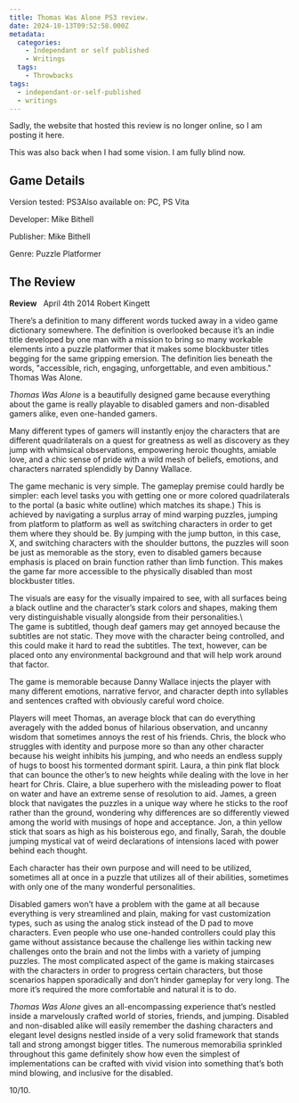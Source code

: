 ```yaml
---
title: Thomas Was Alone PS3 review.
date: 2024-10-13T09:52:58.000Z
metadata:
  categories:
    - Independant or self published
    - Writings
  tags:
    - Throwbacks
tags:
  - independant-or-self-published
  - writings
---
```


Sadly, the website that hosted this review is no longer online, so I am posting it here.

This was also back when I had some vision. I am fully blind now.

## Game Details

Version tested: PS3Also available on: PC, PS Vita

Developer: Mike Bithell

Publisher: Mike Bithell

Genre: Puzzle Platformer

## The Review

**Review**   April 4th 2014 Robert Kingett

There’s a definition to many different words tucked away in a video game dictionary somewhere. The definition is overlooked because it’s an indie title developed by one man with a mission to bring so many workable elements into a puzzle platformer that it makes some blockbuster titles begging for the same gripping emersion. The definition lies beneath the words, "accessible, rich, engaging, unforgettable, and even ambitious." Thomas Was Alone.

_Thomas Was Alone_ is a beautifully designed game because everything about the game is really playable to disabled gamers and non-disabled gamers alike, even one-handed gamers.

Many different types of gamers will instantly enjoy the characters that are different quadrilaterals on a quest for greatness as well as discovery as they jump with whimsical observations, empowering heroic thoughts, amiable love, and a chic sense of pride with a wild mesh of beliefs, emotions, and characters narrated splendidly by Danny Wallace.

The game mechanic is very simple. The gameplay premise could hardly be simpler: each level tasks you with getting one or more colored quadrilaterals to the portal (a basic white outline) which matches its shape.) This is achieved by navigating a surplus array of mind warping puzzles, jumping from platform to platform as well as switching characters in order to get them where they should be. By jumping with the jump button, in this case, X, and switching characters with the shoulder buttons, the puzzles will soon be just as memorable as the story, even to disabled gamers because emphasis is placed on brain function rather than limb function. This makes the game far more accessible to the physically disabled than most blockbuster titles.

The visuals are easy for the visually impaired to see, with all surfaces being a black outline and the character’s stark colors and shapes, making them very distinguishable visually alongside from their personalities.\\  
The game is subtitled, though deaf gamers may get annoyed because the subtitles are not static. They move with the character being controlled, and this could make it hard to read the subtitles. The text, however, can be placed onto any environmental background and that will help work around that factor.

The game is memorable because Danny Wallace injects the player with many different emotions, narrative fervor, and character depth into syllables and sentences crafted with obviously careful word choice.

Players will meet Thomas, an average block that can do everything averagely with the added bonus of hilarious observation, and uncanny wisdom that sometimes annoys the rest of his friends. Chris, the block who struggles with identity and purpose more so than any other character because his weight inhibits his jumping, and who needs an endless supply of hugs to boost his tormented dormant spirit. Laura, a thin pink flat block that can bounce the other’s to new heights while dealing with the love in her heart for Chris. Claire, a blue superhero with the misleading power to float on water and have an extreme sense of resolution to aid. James, a green block that navigates the puzzles in a unique way where he sticks to the roof rather than the ground, wondering why differences are so differently viewed among the world with musings of hope and acceptance. Jon, a thin yellow stick that soars as high as his boisterous ego, and finally, Sarah, the double jumping mystical vat of weird declarations of intensions laced with power behind each thought.

Each character has their own purpose and will need to be utilized, sometimes all at once in a puzzle that utilizes all of their abilities, sometimes with only one of the many wonderful personalities.

Disabled gamers won’t have a problem with the game at all because everything is very streamlined and plain, making for vast customization types, such as using the analog stick instead of the D pad to move characters. Even people who use one-handed controllers could play this game without assistance because the challenge lies within tacking new challenges onto the brain and not the limbs with a variety of jumping puzzles. The most complicated aspect of the game is making staircases with the characters in order to progress certain characters, but those scenarios happen sporadically and don’t hinder gameplay for very long. The more it’s required the more comfortable and natural it is to do.

_Thomas Was Alone_ gives an all-encompassing experience that’s nestled inside a marvelously crafted world of stories, friends, and jumping. Disabled and non-disabled alike will easily remember the dashing characters and elegant level designs nestled inside of a very solid framework that stands tall and strong amongst bigger titles. The numerous memorabilia sprinkled throughout this game definitely show how even the simplest of implementations can be crafted with vivid vision into something that’s both mind blowing, and inclusive for the disabled.

10/10.
